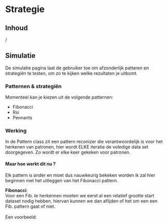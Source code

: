 # Strategie

## Inhoud
/


## Simulatie
De simulatie pagina laat de gebruiker toe om afzonderlijk patteren en strategiën 
te testen, om zo te kijken welke rezultaten je uitkomt. 

### Patternen & strategiën
Momenteel kan je kiezen uit de volgende patternen:
- Fibonacci
- Rsi
- Pennants


### Werking
In de Pattern class zit een pattern reconizer die verantwoordelijk is voor het herkenen
van patronen, hier wordt ELKE iteratie de voledige data set doorgegeven. Zo wordt er elke keer
gekeken voor patronen.

#### Maar hoe werkt dit nu ?
Elk pattern is ander en moet dus nauwkeurig bekeken worden ik zal hier beginnen met het 
uitleggen van het Fibonacci pattern.

__Fibonacci__: \
Voor een Fib. te herkennen moeten we eerst al een relatief grootte start dataset nodig hebben,
hiervan kunnen we dan aflijden of het om een een Fib. pattern gaat of niet.\
\
Een voorbeeld:





